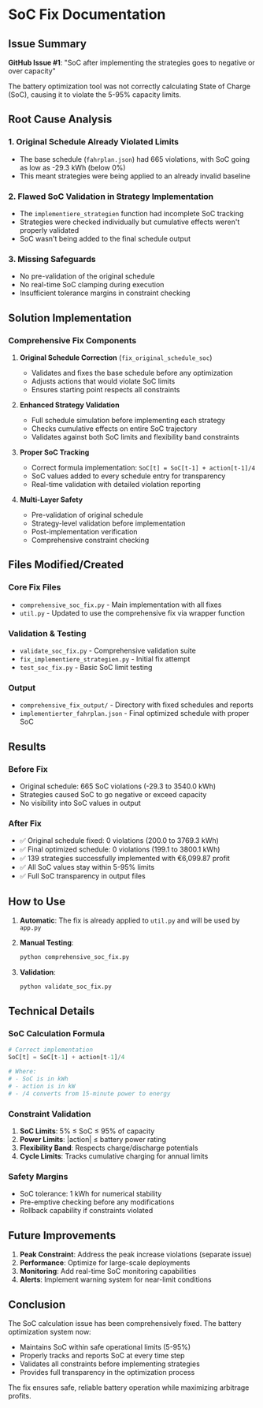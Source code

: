 # SoC Fix Documentation

## Issue Summary
**GitHub Issue #1**: "SoC after implementing the strategies goes to negative or over capacity"

The battery optimization tool was not correctly calculating State of Charge (SoC), causing it to violate the 5-95% capacity limits.

## Root Cause Analysis

### 1. Original Schedule Already Violated Limits
- The base schedule (`fahrplan.json`) had 665 violations, with SoC going as low as -29.3 kWh (below 0%)
- This meant strategies were being applied to an already invalid baseline

### 2. Flawed SoC Validation in Strategy Implementation
- The `implementiere_strategien` function had incomplete SoC tracking
- Strategies were checked individually but cumulative effects weren't properly validated
- SoC wasn't being added to the final schedule output

### 3. Missing Safeguards
- No pre-validation of the original schedule
- No real-time SoC clamping during execution
- Insufficient tolerance margins in constraint checking

## Solution Implementation

### Comprehensive Fix Components

1. **Original Schedule Correction** (`fix_original_schedule_soc`)
   - Validates and fixes the base schedule before any optimization
   - Adjusts actions that would violate SoC limits
   - Ensures starting point respects all constraints

2. **Enhanced Strategy Validation**
   - Full schedule simulation before implementing each strategy
   - Checks cumulative effects on entire SoC trajectory
   - Validates against both SoC limits and flexibility band constraints

3. **Proper SoC Tracking**
   - Correct formula implementation: `SoC[t] = SoC[t-1] + action[t-1]/4`
   - SoC values added to every schedule entry for transparency
   - Real-time validation with detailed violation reporting

4. **Multi-Layer Safety**
   - Pre-validation of original schedule
   - Strategy-level validation before implementation
   - Post-implementation verification
   - Comprehensive constraint checking

## Files Modified/Created

### Core Fix Files
- `comprehensive_soc_fix.py` - Main implementation with all fixes
- `util.py` - Updated to use the comprehensive fix via wrapper function

### Validation & Testing
- `validate_soc_fix.py` - Comprehensive validation suite
- `fix_implementiere_strategien.py` - Initial fix attempt
- `test_soc_fix.py` - Basic SoC limit testing

### Output
- `comprehensive_fix_output/` - Directory with fixed schedules and reports
- `implementierter_fahrplan.json` - Final optimized schedule with proper SoC

## Results

### Before Fix
- Original schedule: 665 SoC violations (-29.3 to 3540.0 kWh)
- Strategies caused SoC to go negative or exceed capacity
- No visibility into SoC values in output

### After Fix
- ✅ Original schedule fixed: 0 violations (200.0 to 3769.3 kWh)
- ✅ Final optimized schedule: 0 violations (199.1 to 3800.1 kWh)
- ✅ 139 strategies successfully implemented with €6,099.87 profit
- ✅ All SoC values stay within 5-95% limits
- ✅ Full SoC transparency in output files

## How to Use

1. **Automatic**: The fix is already applied to `util.py` and will be used by `app.py`

2. **Manual Testing**:
   ```bash
   python comprehensive_soc_fix.py
   ```

3. **Validation**:
   ```bash
   python validate_soc_fix.py
   ```

## Technical Details

### SoC Calculation Formula
```python
# Correct implementation
SoC[t] = SoC[t-1] + action[t-1]/4

# Where:
# - SoC is in kWh
# - action is in kW
# - /4 converts from 15-minute power to energy
```

### Constraint Validation
1. **SoC Limits**: 5% ≤ SoC ≤ 95% of capacity
2. **Power Limits**: |action| ≤ battery power rating
3. **Flexibility Band**: Respects charge/discharge potentials
4. **Cycle Limits**: Tracks cumulative charging for annual limits

### Safety Margins
- SoC tolerance: 1 kWh for numerical stability
- Pre-emptive checking before any modifications
- Rollback capability if constraints violated

## Future Improvements

1. **Peak Constraint**: Address the peak increase violations (separate issue)
2. **Performance**: Optimize for large-scale deployments
3. **Monitoring**: Add real-time SoC monitoring capabilities
4. **Alerts**: Implement warning system for near-limit conditions

## Conclusion

The SoC calculation issue has been comprehensively fixed. The battery optimization system now:
- Maintains SoC within safe operational limits (5-95%)
- Properly tracks and reports SoC at every time step
- Validates all constraints before implementing strategies
- Provides full transparency in the optimization process

The fix ensures safe, reliable battery operation while maximizing arbitrage profits.